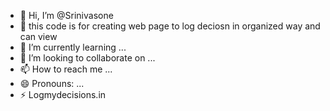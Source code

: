 - 👋 Hi, I’m @Srinivasone
- 👀 this code is for creating web page to log deciosn in organized  way and can view 
- 🌱 I’m currently learning ...
- 💞️ I’m looking to collaborate on ...
- 📫 How to reach me ...
- 😄 Pronouns: ...
- ⚡ Logmydecisions.in

<!---
Srinivasone/Srinivasone is a ✨ special ✨ repository because its `README.md` (this file) appears on your GitHub profile.
You can click the Preview link to take a look at your changes.
--->
